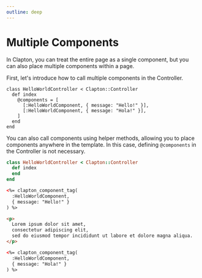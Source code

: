 ```yaml
---
outline: deep
---
```


# Multiple Components

In Clapton, you can treat the entire page as a single component, but you can also place multiple components within a page.

First, let's introduce how to call multiple components in the Controller.

```ruby{5}
class HelloWorldController < Clapton::Controller
  def index
    @components = [
      [:HelloWorldComponent, { message: "Hello!" }],
      [:HelloWorldComponent, { message: "Hola!" }],
    ]
  end
end
```

You can also call components using helper methods, allowing you to place components anywhere in the template. In this case, defining `@components` in the Controller is not necessary.

```ruby
class HelloWorldController < Clapton::Controller
  def index
  end
end
```

```html
<%= clapton_component_tag(
  :HelloWorldComponent,
  { message: "Hello!" }
) %>

<p>
  Lorem ipsum dolor sit amet,
  consectetur adipiscing elit,
  sed do eiusmod tempor incididunt ut labore et dolore magna aliqua.
</p>

<%= clapton_component_tag(
  :HelloWorldComponent,
  { message: "Hola!" }
) %>
```


